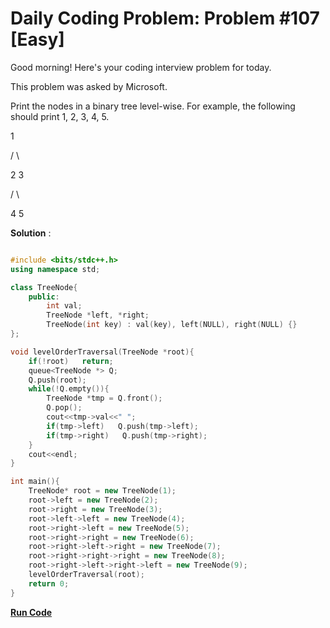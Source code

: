 # Daily Coding Problem: Problem #107 [Easy]

Good morning! Here's your coding interview problem for today.

This problem was asked by Microsoft.

Print the nodes in a binary tree level-wise. For example, the following should print 1, 2, 3, 4, 5.

  1
  
 / \\
 
2   3

   / \\
   
  4   5

**Solution** : 

```cpp

#include <bits/stdc++.h>
using namespace std;

class TreeNode{
    public:
        int val;
        TreeNode *left, *right;
        TreeNode(int key) : val(key), left(NULL), right(NULL) {}
};

void levelOrderTraversal(TreeNode *root){
    if(!root)   return;
    queue<TreeNode *> Q;
    Q.push(root);
    while(!Q.empty()){
        TreeNode *tmp = Q.front();
        Q.pop();
        cout<<tmp->val<<" ";
        if(tmp->left)   Q.push(tmp->left);
        if(tmp->right)   Q.push(tmp->right);
    }
    cout<<endl;
}

int main(){
    TreeNode* root = new TreeNode(1);
    root->left = new TreeNode(2); 
    root->right = new TreeNode(3); 
    root->left->left = new TreeNode(4); 
    root->right->left = new TreeNode(5); 
    root->right->right = new TreeNode(6); 
    root->right->left->right = new TreeNode(7); 
    root->right->right->right = new TreeNode(8); 
    root->right->left->right->left = new TreeNode(9);
    levelOrderTraversal(root);
    return 0;
}

```
**[Run Code](https://ide.geeksforgeeks.org/FvA6qWDxWu)**
